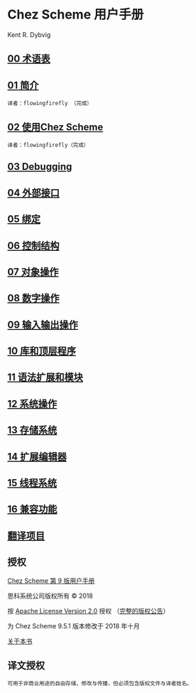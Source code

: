 # Chez Scheme 用户手册

Kent R. Dybvig

## [00 术语表](00.Terminology.md)


## [01 简介](01.Introduction.md)

```
译者：flowingfirefly （完成）
```

## [02 使用Chez Scheme](02.UsingChezScheme.md)

```
译者：flowingfirefly（完成）
```

## [03 Debugging](03.Debugging.md)

## [04 外部接口](04.ForeignInterface.md)

## [05 绑定](05.BindingForms.md)

## [06 控制结构](06.ControlStructures.md)

## [07 对象操作](07.OperationsOnObjects.md)

## [08 数字操作](08.NumericOperations.md)

## [09 输入输出操作](09.InputOutputOperations.md)

## [10 库和顶层程序](10.LibrariesAndTop-levelPrograms.md)

## [11 语法扩展和模块](11.SyntacticExtensionAndModules.md)

## [12 系统操作](12.SystemOperations.md)

## [13 存储系统](13.StorageManagement.md)

## [14 扩展编辑器](14.ExpressionEditor.md)

## [15 线程系统](15.ThreadSystem.md)

## [16 兼容功能](16.CompatibilityFeatures.md)


## [翻译项目](README.md)


## 授权

[Chez Scheme 第 9 版用户手册](http://cisco.github.io/ChezScheme/csug9.5/index.html)

思科系统公司版权所有 © 2018

按  [ Apache License Version 2.0](http://www.apache.org/licenses/LICENSE-2.0) 授权 
（[完整的版权公告](http://cisco.github.io/ChezScheme/csug9.5/canned/copyright.html)）

为 Chez Scheme 9.5.1 版本修改于 2018 年十月

[关于本书](http://cisco.github.io/ChezScheme/csug9.5/canned/about.html)

## 译文授权

```
可用于非商业用途的自由存储，修改与传播，但必须包含版权文件与译者姓名。
```